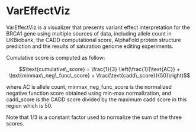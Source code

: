 # VarEffectViz
VarEffectViz is a visualizer that presents variant effect interpretation for the BRCA1 gene using multiple sources of data, including allele count in UKBiobank, the CADD computational score, AlphaFold protein structure prediction and the results of saturation genome editing experiments.

Cumulative score is computed as follow:

$$\text{cumulative\_score} = \frac{1}{3} \left(\frac{1}{\text{AC}} + \text{minmax\_neg\_func\_score} + \frac{\text{cadd\_score}}{50}\right)$$

where AC is allele count, minmax_neg_func_score is the normalized negative function score obtained using min-max normalization, and cadd_score is the CADD score divided by the maximum cadd score in this region which is 50.

Note that 1/3 is a constant factor used to normalize the sum of the three scores.
